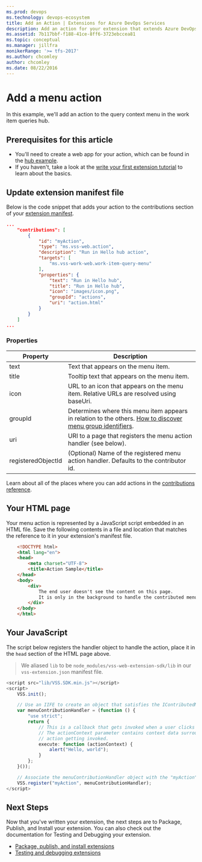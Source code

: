 ```yaml
---
ms.prod: devops
ms.technology: devops-ecosystem
title: Add an Action | Extensions for Azure DevOps Services
description: Add an action for your extension that extends Azure DevOps Services.
ms.assetid: 7b117bbf-f188-41ce-8ff6-3723ebccea81
ms.topic: conceptual
ms.manager: jillfra
monikerRange: '>= tfs-2017'
ms.author: chcomley
author: chcomley
ms.date: 08/22/2016
---
```


# Add a menu action
In this example, we'll add an action to the query context menu in the work item queries hub.

## Prerequisites for this article

- You'll need to create a web app for your action, which can be found in the [hub example](./add-hub.md).
- If you haven't, take a look at the [write your first extension tutorial](../get-started/node.md) to learn about the basics.

## Update extension manifest file

Below is the code snippet that adds your action to the contributions section of your [extension manifest](../develop/manifest.md).
```json
...
    "contributions": [
        {
            "id": "myAction",
            "type": "ms.vss-web.action",
            "description": "Run in Hello hub action",
            "targets": [
                "ms.vss-work-web.work-item-query-menu"
            ],
            "properties": {
                "text": "Run in Hello hub",
                "title": "Run in Hello hub",
                "icon": "images/icon.png",
                "groupId": "actions",
                "uri": "action.html"
            }
        }
    ]
...
```

### Properties
| Property           | Description                                                                                                                         
|--------------------|-----------------------------------------------------------------------------------------------------------------|
| text               | Text that appears on the menu item.                                                                         |                  
| title              | Tooltip text that appears on the menu item.                                                                 |                   
| icon               | URL to an icon that appears on the menu item. Relative URLs are resolved using baseUri.                     |                   
| groupId            | Determines where this menu item appears in relation to the others. [How to discover menu group identifiers](../test/discover-menu-group-ids.md). |
| uri                | URI to a page that registers the menu action handler (see below).                                               |                   
| registeredObjectId | (Optional) Name of the registered menu action handler. Defaults to the contributor id.                          |                   

Learn about all of the places where you can add actions in the [contributions reference](../reference/targets/overview.md).

## Your HTML page

Your menu action is represented by a JavaScript script embedded in an HTML file. Save the following contents in a file and location that matches the reference to it 
in your extension's manifest file.

```html
	<!DOCTYPE html>
	<html lang="en">
	<head>
		<meta charset="UTF-8">
		<title>Action Sample</title>
	</head>
	<body>
		<div>
			The end user doesn't see the content on this page.
			It is only in the background to handle the contributed menu item being clicked.
		</div>
	</body>
	</html>
```

## Your JavaScript
The script below registers the handler object to handle the action, place it in the `head` section of the HTML page above.

> We aliased `lib` to be `node_modules/vss-web-extension-sdk/lib` in our `vss-extension.json` manifest file.

```typescript
<script src="lib/VSS.SDK.min.js"></script>
<script>
    VSS.init();

    // Use an IIFE to create an object that satisfies the IContributedMenuSource contract
    var menuContributionHandler = (function () {
        "use strict";
        return {
            // This is a callback that gets invoked when a user clicks the newly contributed menu item
            // The actionContext parameter contains context data surrounding the circumstances of this
            // action getting invoked.
            execute: function (actionContext) {
                alert("Hello, world");
            }
        };
    }());

    // Associate the menuContributionHandler object with the "myAction" menu contribution from the manifest.
    VSS.register("myAction", menuContributionHandler);
</script>
```

## Next Steps

Now that you've written your extension, the next steps are to Package, Publish, and Install your extension. You can also check out the 
documentation for Testing and Debugging your extension. 

* [Package, publish, and install extensions](../publish/overview.md)
* [Testing and debugging extensions](../test/debug-in-browser.md)

